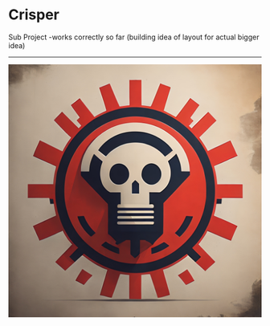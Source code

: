 # Crisper
Sub Project -works correctly so far (building idea of layout for actual bigger idea)


------------------------------------------------------------------------------------------------
![CRISPER](https://raw.githubusercontent.com/indirectDirectEnumeration69/Crisper/main/CRISPER.png)
